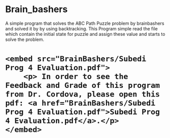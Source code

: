 # Brain_bashers
A simple program that solves the ABC Path Puzzle problem by brainbashers and solved it by by using backtracking. This Program  simple read the file which contain the initial state for puzzle and assign these  value and starts to solve the problem. 

# <object data="BrainBashers/Subedi Prog 4 Evaluation.pdf" type="application/pdf" width="700px" height="700px">
    <embed src="BrainBashers/Subedi Prog 4 Evaluation.pdf">
        <p> In order to see the Feedback and Grade of this program from Dr. Cordova, please open this pdf: <a href="BrainBashers/Subedi Prog 4 Evaluation.pdf">Subedi Prog 4 Evaluation.pdf</a>.</p>
    </embed>
</object>
